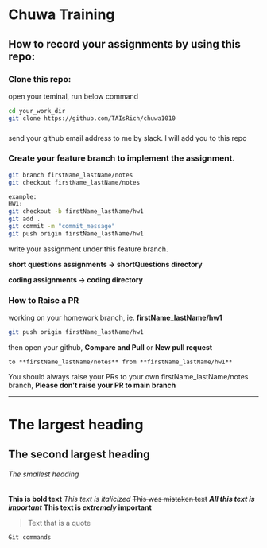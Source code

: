 # Chuwa Training

## How to record your assignments by using this repo:

### Clone this repo:
open your teminal, run below command

```bash
cd your_work_dir
git clone https://github.com/TAIsRich/chuwa1010
```

###
send your github email address to me by slack. I will add you to this repo

### Create your feature branch to implement the assignment.

```bash
git branch firstName_lastName/notes
git checkout firstName_lastName/notes

example: 
HW1:
git checkout -b firstName_lastName/hw1
git add .
git commit -m "commit_message"
git push origin firstName_lastName/hw1
```
write your assignment under this feature branch.

**short questions assignments -> shortQuestions directory**

**coding assignments -> coding directory**

### How to Raise a PR
working on your homework branch, ie. **firstName_lastName/hw1**
```bash
git push origin firstName_lastName/hw1
```
then open your github, **Compare and Pull** or **New pull request**
```text
to **firstName_lastName/notes** from **firstName_lastName/hw1**
```
You should always raise your PRs to your own firstName_lastName/notes branch, **Please don't raise your PR to main branch**

--------------------
# The largest heading
## The second largest heading
###### The smallest heading

**This is bold text**
*This text is italicized*
~~This was mistaken text~~
***All this text is important***
**This text is _extremely_ important**
> Text that is a quote

```
Git commands

```

